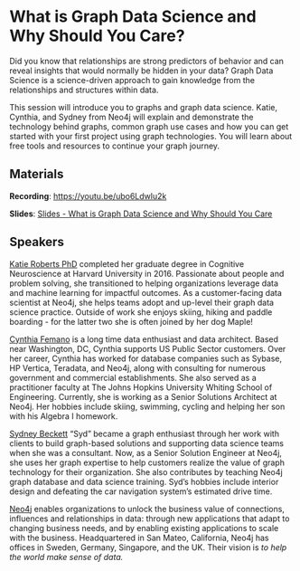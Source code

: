 # What is Graph Data Science and Why Should You Care?


Did you know that relationships are strong predictors of behavior and can reveal insights that would normally be hidden in your data? Graph Data Science is a science-driven approach to gain knowledge from the relationships and structures within data.

This session will introduce you to graphs and graph data science. Katie, Cynthia, and Sydney from Neo4j will explain and demonstrate the technology behind graphs, common graph use cases and how you can get started with your first project using graph technologies. You will learn about free tools and resources to continue your graph journey. 

## Materials

**Recording**: https://youtu.be/ubo6Ldwlu2k

**Slides**: [Slides - What is Graph Data Science and Why Should You Care](https://github.com/WomenWhoCode/WWCodeSV-EventMaterials/blob/main/What_is_Graph_Data_Science_and_Why_Should_You_Care/Slides%20-%20What%20is%20Graph%20Data%20Science%20and%20Why%20Should%20You%20Care.pdf)

## Speakers 

[Katie Roberts PhD](https://www.linkedin.com/in/kbporter/) completed her graduate degree in Cognitive Neuroscience at Harvard University in 2016. Passionate about people and problem solving, she transitioned to helping organizations leverage data and machine learning for impactful outcomes. As a customer-facing data scientist at Neo4j, she helps teams adopt and up-level their graph data science practice. Outside of work she enjoys skiing, hiking and paddle boarding - for the latter two she is often joined by her dog Maple!

[Cynthia Femano](http://linkedin.com/in/cynthiafemano) is a long time data enthusiast and data architect. Based near Washington, DC, Cynthia supports US Public Sector customers. Over her career, Cynthia has worked for database companies such as Sybase, HP Vertica, Teradata, and Neo4j, along with consulting for numerous government and commercial establishments. She also served as a practitioner faculty at The Johns Hopkins University Whiting School of Engineering. Currently, she is working as a Senior Solutions Architect at Neo4j. Her hobbies include skiing, swimming, cycling and helping her son with his Algebra I homework.

[Sydney Beckett](http://www.linkedin.com/in/sydney-beckett-15176968) “Syd” became a graph enthusiast through her work with clients to build graph-based solutions and supporting data science teams when she was a consultant. Now, as a Senior Solution Engineer at Neo4j, she uses her graph expertise to help customers realize the value of graph technology for their organization. She also contributes by teaching Neo4j graph database and data science training. Syd’s hobbies include interior design and defeating the car navigation system’s estimated drive time.

[Neo4j](https://www.linkedin.com/company/neo4j/) enables organizations to unlock the business value of connections, influences and relationships in data: through new applications that adapt to changing business needs, and by enabling existing applications to scale with the business. Headquartered in San Mateo, California, Neo4j has offices in Sweden, Germany, Singapore, and the UK. Their vision is *to help the world make sense of data.*
